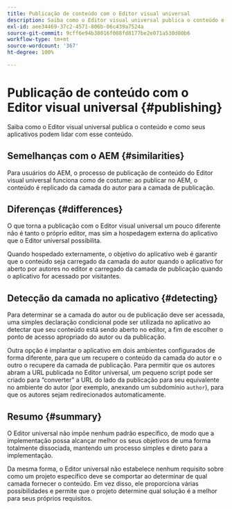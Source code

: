 ```yaml
---
title: Publicação de conteúdo com o Editor visual universal
description: Saiba como o Editor visual universal publica o conteúdo e como seus aplicativos podem lidar com esse conteúdo.
exl-id: aee34469-37c2-4571-806b-06c439a7524a
source-git-commit: 9cff6e94b38016f008fd8177be2e071a530d80b6
workflow-type: tm+mt
source-wordcount: '367'
ht-degree: 100%

---
```


# Publicação de conteúdo com o Editor visual universal {#publishing}

Saiba como o Editor visual universal publica o conteúdo e como seus aplicativos podem lidar com esse conteúdo.

## Semelhanças com o AEM {#similarities}

Para usuários do AEM, o processo de publicação de conteúdo do Editor visual universal funciona como de costume: ao publicar no AEM, o conteúdo é replicado da camada do autor para a camada de publicação.

## Diferenças {#differences}

O que torna a publicação com o Editor visual universal um pouco diferente não é tanto o próprio editor, mas sim a hospedagem externa do aplicativo que o Editor universal possibilita.

Quando hospedado externamente, o objetivo do aplicativo web é garantir que o conteúdo seja carregado da camada do autor quando o aplicativo for aberto por autores no editor e carregado da camada de publicação quando o aplicativo for acessado por visitantes.

## Detecção da camada no aplicativo {#detecting}

Para determinar se a camada do autor ou de publicação deve ser acessada, uma simples declaração condicional pode ser utilizada no aplicativo ao detectar que seu conteúdo está sendo aberto no editor, a fim de escolher o ponto de acesso apropriado do autor ou da publicação.

Outra opção é implantar o aplicativo em dois ambientes configurados de forma diferente, para que um recupere o conteúdo da camada do autor e o outro o recupere da camada de publicação. Para permitir que os autores abram a URL publicada no Editor universal, um pequeno script pode ser criado para “converter” a URL do lado da publicação para seu equivalente no ambiente do autor (por exemplo, anexando um subdomínio `author`), para que os autores sejam redirecionados automaticamente.

## Resumo {#summary}

O Editor universal não impõe nenhum padrão específico, de modo que a implementação possa alcançar melhor os seus objetivos de uma forma totalmente dissociada, mantendo um processo simples e direto para a implementação.

Da mesma forma, o Editor universal não estabelece nenhum requisito sobre como um projeto específico deve se comportar ao determinar de qual camada fornecer o conteúdo. Em vez disso, ele proporciona várias possibilidades e permite que o projeto determine qual solução é a melhor para seus próprios requisitos.
